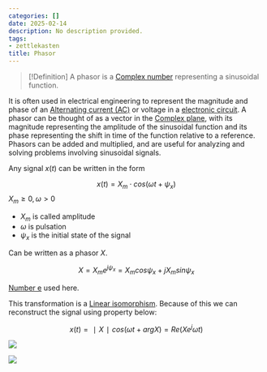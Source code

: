 ```yaml
---
categories: []
date: 2025-02-14
description: No description provided.
tags:
- zettlekasten
title: Phasor
---
```


> [!Definition]
> A phasor is a [Complex number](Complex%20number.md) representing a sinusoidal function. 

It is often used in electrical engineering to represent the magnitude and phase of an [Alternating current (AC)](Alternating%20current%20(AC)) or voltage in a [electronic circuit](electronic%20circuit). A phasor can be thought of as a vector in the [Complex plane](Complex%20plane.md), with its magnitude representing the amplitude of the sinusoidal function and its phase representing the shift in time of the function relative to a reference. Phasors can be added and multiplied, and are useful for analyzing and solving problems involving sinusoidal signals.

Any signal $x(t)$ can be written in the form

$$x(t) = X_m \cdot cos(\omega t + \psi_x)$$$X_m \geq 0, \omega > 0$

- $X_m$ is called amplitude
- $\omega$ is pulsation
- $\psi_x$ is the initial state of the signal 

Can be written as a phasor $X$.

$$X = X_me^{j\psi_x} = X_m cos\psi_x + jX_m sin\psi_x$$

[Number e](Number%20e.md) used here.

This transformation is a [Linear isomorphism](Linear%20isomorphism). Because of this we can reconstruct the signal using property below:

$$x(t) = ∣X∣ cos(\omega t + arg X) = Re(Xe^j\omega t)$$

![](Complex%20number.md#Argument|Argument%20of%20complex%20number)

![](Complex%20number.md#Magnitude|Magnitude)